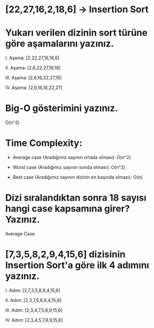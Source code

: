 # [22,27,16,2,18,6] -> Insertion Sort

# Yukarı verilen dizinin sort türüne göre aşamalarını yazınız.

I. Aşama: [2,22,27,16,18,6]

II. Aşama: [2,6,22,27,16,18]

III. Aşama: [2,6,16,22,27,18]

IV. Aşama: [2,6,16,18,22,27]

# Big-O gösterimini yazınız.

O(n^2)

# Time Complexity:

- Average case (Aradığımız sayının ortada olması): O(n^2)

- Worst case (Aradığımız sayının sonda olması): O(n^2)

- Best case (Aradığımız sayının dizinin en başında olması): O(n)


# Dizi sıralandıktan sonra 18 sayısı hangi case kapsamına girer? Yazınız.

Average Case

# [7,3,5,8,2,9,4,15,6] dizisinin Insertion Sort'a göre ilk 4 adımını yazınız.

I. Adım: [2,7,3,5,8,9,4,15,6] 

II. Adım: [2,3,7,5,8,9,4,15,6] 

III. Adım: [2,3,4,7,5,8,9,15,6] 

IV. Adım: [2,3,4,5,7,8,9,15,6] 

